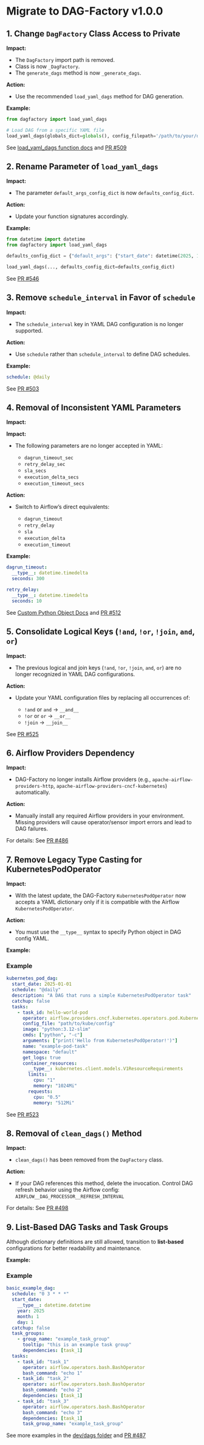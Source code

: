 # Migrate to DAG-Factory v1.0.0

## 1. Change `DagFactory` Class Access to Private

**Impact:**

- The `DagFactory` import path is removed.
- Class is now `_DagFactory`.
- The `generate_dags` method is now `_generate_dags`.

**Action:**

- Use the recommended `load_yaml_dags` method for DAG generation.

**Example:**

```python
from dagfactory import load_yaml_dags

# Load DAG from a specific YAML file
load_yaml_dags(globals_dict=globals(), config_filepath='/path/to/your/dag_config.yaml')
```

See [load_yaml_dags function docs](./configuration/load_yaml_dags.md)  and [PR #509](https://github.com/astronomer/dag-factory/pull/509)

## 2. Rename Parameter of `load_yaml_dags`

**Impact:**

- The parameter `default_args_config_dict` is now `defaults_config_dict`.

**Action:**

- Update your function signatures accordingly.

**Example:**

```python
from datetime import datetime
from dagfactory import load_yaml_dags

defaults_config_dict = {"default_args": {"start_date": datetime(2025, 1, 1)}}

load_yaml_dags(..., defaults_config_dict=defaults_config_dict)
```

See [PR #546](https://github.com/astronomer/dag-factory/pull/546)

## 3. Remove `schedule_interval` in Favor of `schedule`

**Impact:**

- The `schedule_interval` key in YAML DAG configuration is no longer supported.

**Action:**

- Use `schedule` rather than `schedule_interval` to define DAG schedules.

**Example:**

```yaml
schedule: @daily
```

See [PR #503](https://github.com/astronomer/dag-factory/pull/503)

## 4. Removal of Inconsistent YAML Parameters

**Impact:**

**Impact:**

- The following parameters are no longer accepted in YAML:

    - `dagrun_timeout_sec`
    - `retry_delay_sec`
    - `sla_secs`
    - `execution_delta_secs`
    - `execution_timeout_secs`

**Action:**

- Switch to Airflow’s direct equivalents:

    - `dagrun_timeout`
    - `retry_delay`
    - `sla`
    - `execution_delta`
    - `execution_timeout`

**Example:**

```yaml
dagrun_timeout:
  __type__: datetime.timedelta
  seconds: 300
```

```yaml
retry_delay:
  __type__: datetime.timedelta
  seconds: 10
```

See [Custom Python Object Docs](./configuration/custom_py_object.md) and [PR #512](https://github.com/astronomer/dag-factory/pull/512)

## 5. Consolidate Logical Keys (`!and`, `!or`, `!join`, `and`, `or`)

**Impact:**

- The previous logical and join keys (`!and`, `!or`, `!join`, `and`, `or`) are no longer recognized in YAML DAG configurations.

**Action:**

- Update your YAML configuration files by replacing all occurrences of:

    - `!and` or `and` → `__and__`
    - `!or` or `or` → `__or__`
    - `!join` → `__join__`

See [PR #525](https://github.com/astronomer/dag-factory/pull/525)

## 6. Airflow Providers Dependency

**Impact:**

- DAG-Factory no longer installs Airflow providers (e.g., `apache-airflow-providers-http`, `apache-airflow-providers-cncf-kubernetes`) automatically.

**Action:**

- Manually install any required Airflow providers in your environment. Missing providers will cause operator/sensor import errors and lead to DAG failures.

For details: See [PR #486](https://github.com/astronomer/dag-factory/pull/486)

## 7. Remove Legacy Type Casting for KubernetesPodOperator

**Impact:**

- With the latest update, the DAG-Factory `KubernetesPodOperator` now accepts a YAML dictionary only if it is compatible with the Airflow `KubernetesPodOperator`.

**Action:**

- You must use the `__type__` syntax to specify Python object in DAG config YAML.

**Example:**

### Example

```yaml
kubernetes_pod_dag:
  start_date: 2025-01-01
  schedule: "@daily"
  description: "A DAG that runs a simple KubernetesPodOperator task"
  catchup: false
  tasks:
    - task_id: hello-world-pod
      operator: airflow.providers.cncf.kubernetes.operators.pod.KubernetesPodOperator
      config_file: "path/to/kube/config"
      image: "python:3.12-slim"
      cmds: ["python", "-c"]
      arguments: ["print('Hello from KubernetesPodOperator!')"]
      name: "example-pod-task"
      namespace: "default"
      get_logs: true
      container_resources:
        __type__: kubernetes.client.models.V1ResourceRequirements
        limits:
          cpu: "1"
          memory: "1024Mi"
        requests:
          cpu: "0.5"
          memory: "512Mi"
```

See [PR #523](https://github.com/astronomer/dag-factory/pull/523)

## 8. Removal of `clean_dags()` Method

**Impact:**

- `clean_dags()` has been removed from the `DagFactory` class.

**Action:**

- If your DAG references this method, delete the invocation. Control DAG refresh behavior using the Airflow config:
`AIRFLOW__DAG_PROCESSOR__REFRESH_INTERVAL`

For details: See [PR #498](https://github.com/astronomer/dag-factory/pull/498)

## 9. List-Based DAG Tasks and Task Groups

Although dictionary definitions are still allowed, transition to **list-based** configurations for better readability and maintenance.

**Example:**

### Example

```yaml
basic_example_dag:
  schedule: "0 3 * * *"
  start_date:
    __type__: datetime.datetime
    year: 2025
    month: 1
    day: 1
  catchup: false
  task_groups:
    - group_name: "example_task_group"
      tooltip: "this is an example task group"
      dependencies: [task_1]
  tasks:
    - task_id: "task_1"
      operator: airflow.operators.bash.BashOperator
      bash_command: "echo 1"
    - task_id: "task_2"
      operator: airflow.operators.bash.BashOperator
      bash_command: "echo 2"
      dependencies: [task_1]
    - task_id: "task_3"
      operator: airflow.operators.bash.BashOperator
      bash_command: "echo 3"
      dependencies: [task_1]
      task_group_name: "example_task_group"
```

See more examples in the [dev/dags folder](https://github.com/astronomer/dag-factory/tree/main/dev/dags) and [PR #487](https://github.com/astronomer/dag-factory/pull/487)
